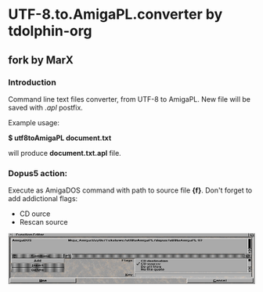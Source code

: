 # UTF-8.to.AmigaPL.converter by tdolphin-org
## fork by MarX

### Introduction

Command line text files converter, from UTF-8 to AmigaPL. New file will be saved with *.apl* postfix.

Example usage:

**$ utf8toAmigaPL document.txt**

will produce **document.txt.apl** file.


### Dopus5 action:

Execute as AmigaDOS command with path to source file **{f}**.
Don't forget to add addictional flags:

* CD ource
* Rescan source

![how it works](dopus_conf.png)
